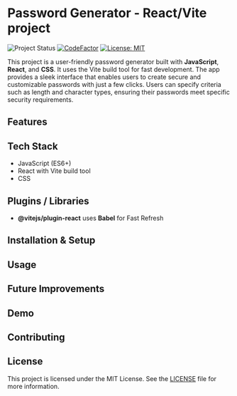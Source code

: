 # Password Generator - React/Vite project

![Project Status](https://img.shields.io/badge/Project%20Status-In%20Progress-orange)
[![CodeFactor](https://www.codefactor.io/repository/github/lindabgaa/password-generator/badge)](https://www.codefactor.io/repository/github/lindabgaa/password-generator)
[![License: MIT](https://img.shields.io/badge/License-MIT-blue)](LICENSE)

This project is a user-friendly password generator built with **JavaScript**, **React**, and **CSS**. It uses the Vite build tool for fast development. The app provides a sleek interface that enables users to create secure and customizable passwords with just a few clicks. Users can specify criteria such as length and character types, ensuring their passwords meet specific security requirements.

## Features

## Tech Stack

- JavaScript (ES6+)
- React with Vite build tool
- CSS

## Plugins / Libraries

- **@vitejs/plugin-react** uses **Babel** for Fast Refresh

## Installation & Setup

## Usage

## Future Improvements

## Demo

## Contributing

## License

This project is licensed under the MIT License. See the [LICENSE](LICENSE) file for more information.
